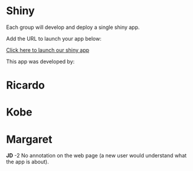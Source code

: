 # Shiny

Each group will develop and deploy a single shiny app.

Add the URL to launch your app below:

[Click here to launch our shiny app](https://rkmshinyproject.shinyapps.io/rkmapp/)

This app was developed by: 

# Ricardo
# Kobe
# Margaret

**JD** -2 No annotation on the web page (a new user would understand what the app is about).
